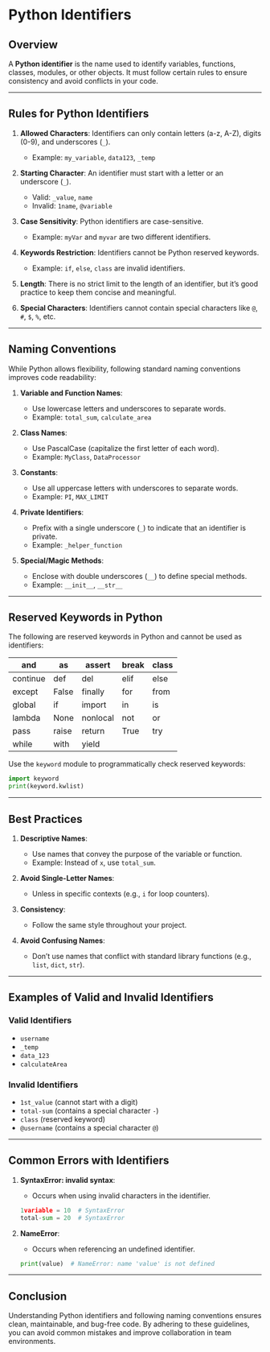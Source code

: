 # Python Identifiers

## Overview
A **Python identifier** is the name used to identify variables, functions, classes, modules, or other objects. It must follow certain rules to ensure consistency and avoid conflicts in your code.

---

## Rules for Python Identifiers
1. **Allowed Characters**: Identifiers can only contain letters (a-z, A-Z), digits (0-9), and underscores (`_`).
   - Example: `my_variable`, `data123`, `_temp`

2. **Starting Character**: An identifier must start with a letter or an underscore (`_`).
   - Valid: `_value`, `name`
   - Invalid: `1name`, `@variable`

3. **Case Sensitivity**: Python identifiers are case-sensitive.
   - Example: `myVar` and `myvar` are two different identifiers.

4. **Keywords Restriction**: Identifiers cannot be Python reserved keywords.
   - Example: `if`, `else`, `class` are invalid identifiers.

5. **Length**: There is no strict limit to the length of an identifier, but it’s good practice to keep them concise and meaningful.

6. **Special Characters**: Identifiers cannot contain special characters like `@`, `#`, `$`, `%`, etc.

---

## Naming Conventions
While Python allows flexibility, following standard naming conventions improves code readability:

1. **Variable and Function Names**:
   - Use lowercase letters and underscores to separate words.
   - Example: `total_sum`, `calculate_area`

2. **Class Names**:
   - Use PascalCase (capitalize the first letter of each word).
   - Example: `MyClass`, `DataProcessor`

3. **Constants**:
   - Use all uppercase letters with underscores to separate words.
   - Example: `PI`, `MAX_LIMIT`

4. **Private Identifiers**:
   - Prefix with a single underscore (`_`) to indicate that an identifier is private.
   - Example: `_helper_function`

5. **Special/Magic Methods**:
   - Enclose with double underscores (`__`) to define special methods.
   - Example: `__init__`, `__str__`

---

## Reserved Keywords in Python
The following are reserved keywords in Python and cannot be used as identifiers:

| and       | as       | assert   | break    | class    |
|-----------|----------|----------|----------|----------|
| continue  | def      | del      | elif     | else     |
| except    | False    | finally  | for      | from     |
| global    | if       | import   | in       | is       |
| lambda    | None     | nonlocal | not      | or       |
| pass      | raise    | return   | True     | try      |
| while     | with     | yield    |          |          |

Use the `keyword` module to programmatically check reserved keywords:
```python
import keyword
print(keyword.kwlist)
```

---

## Best Practices
1. **Descriptive Names**:
   - Use names that convey the purpose of the variable or function.
   - Example: Instead of `x`, use `total_sum`.

2. **Avoid Single-Letter Names**:
   - Unless in specific contexts (e.g., `i` for loop counters).

3. **Consistency**:
   - Follow the same style throughout your project.

4. **Avoid Confusing Names**:
   - Don’t use names that conflict with standard library functions (e.g., `list`, `dict`, `str`).

---

## Examples of Valid and Invalid Identifiers

### Valid Identifiers
- `username`
- `_temp`
- `data_123`
- `calculateArea`

### Invalid Identifiers
- `1st_value` (cannot start with a digit)
- `total-sum` (contains a special character `-`)
- `class` (reserved keyword)
- `@username` (contains a special character `@`)

---

## Common Errors with Identifiers

1. **SyntaxError: invalid syntax**:
   - Occurs when using invalid characters in the identifier.

   ```python
   1variable = 10  # SyntaxError
   total-sum = 20  # SyntaxError
   ```

2. **NameError**:
   - Occurs when referencing an undefined identifier.

   ```python
   print(value)  # NameError: name 'value' is not defined
   ```

---

## Conclusion
Understanding Python identifiers and following naming conventions ensures clean, maintainable, and bug-free code. By adhering to these guidelines, you can avoid common mistakes and improve collaboration in team environments.
